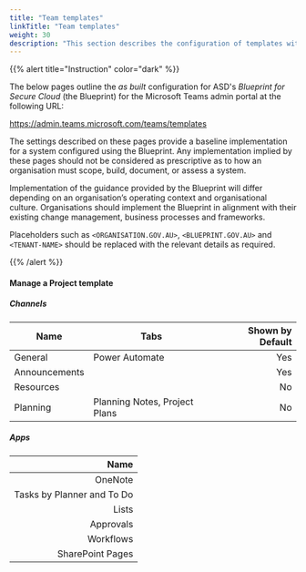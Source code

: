 ```yaml
---
title: "Team templates"
linkTitle: "Team templates"
weight: 30
description: "This section describes the configuration of templates within Microsoft Teams associated with systems built according to guidance in ASD's Blueprint for Secure Cloud."
---
```


{{% alert title="Instruction" color="dark" %}}

The below pages outline the *as built* configuration for ASD's *Blueprint for Secure Cloud* (the Blueprint) for the Microsoft Teams admin portal at the following URL:

<https://admin.teams.microsoft.com/teams/templates>

The settings described on these pages provide a baseline implementation for a system configured using the Blueprint. Any implementation implied by these pages should not be considered as prescriptive as to how an organisation must scope, build, document, or assess a system.

Implementation of the guidance provided by the Blueprint will differ depending on an organisation’s operating context and organisational culture. Organisations should implement the Blueprint in alignment with their existing change management, business processes and frameworks.

Placeholders such as `<ORGANISATION.GOV.AU>`, `<BLUEPRINT.GOV.AU>` and `<TENANT-NAME>` should be replaced with the relevant details as required.

{{% /alert %}}

#### Manage a Project template

##### Channels

| Name          | Tabs                          | Shown by Default |
| ------------- | ----------------------------- | ----------------:|
| General       | Power Automate                | Yes              |
| Announcements |                               | Yes              |
| Resources     |                               | No               |
| Planning      | Planning Notes, Project Plans | No               |

##### Apps

| Name                       |
| --------------------------:|
| OneNote                    |
| Tasks by Planner and To Do |
| Lists                      |
| Approvals                  |
| Workflows                  |
| SharePoint Pages           |

